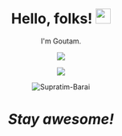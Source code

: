 <h1 align='center'> Hello, folks! <img src="https://raw.githubusercontent.com/MartinHeinz/MartinHeinz/master/wave.gif" width="30px"></h1>


<p align='center'>
I'm Goutam.
</p>

<p align='center'>
<img align="center" src="https://github-readme-stats.vercel.app/api/top-langs/?username=goutam-das&theme=dark&&text_color=ffffff" />
  </p>
  
<p align='center'>
 <img src="https://github-readme-stats.vercel.app/api?username=goutam-das&&show_icons=true&title_color=ffffff&text_color=ffffff&bg_color=191919">
</p>

<p align='center'>
  <img align="center" src="https://github-readme-streak-stats.herokuapp.com/?user=Supratim-Barai&text_color=ffffff&theme=synthwave&icon_color=E5566D" alt="Supratim-Barai" />
</p>

<h1 align='center'><i>Stay awesome!</i></h1>
